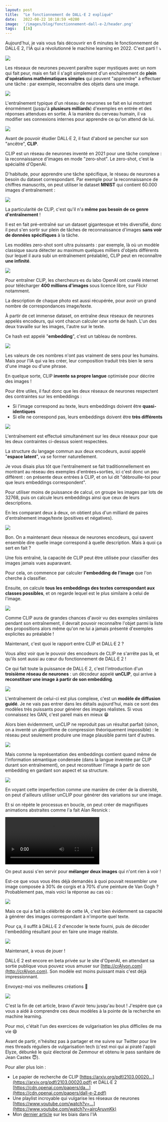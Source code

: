 ```yaml
---
layout: post
title:  "Le fonctionnement de DALL·E 2 expliqué"
date:   2022-08-22 10:18:59 +0200
image:  '/images/blog/fonctionnement-dall-e-2/header.png'
tags:   [IA]
---
```


Aujourd'hui, je vais vous fais découvrir en 6 minutes le fonctionnement de DALL·E 2, l'IA qui a révolutionné le machine learning en 2022. C'est parti ! ⤵️ 

<div class="gallery-box">
  <div class="gallery">
  <img src="/images/blog/fonctionnement-dall-e-2/1561628989453733889-FawB8aRWYAEeJUj.jpg" draggable="false">
  </div>
</div>

Les réseaux de neurones peuvent paraître super mystiques avec un nom qui fait peur, mais en fait il s'agit simplement d'un enchaînement de **plein d'opérations mathématiques simples** qui peuvent "apprendre" à effectuer une tâche : par exemple, reconnaître des objets dans une image. 

<div class="gallery-box">
  <div class="gallery">
  <img src="/images/blog/fonctionnement-dall-e-2/1561628993853571072-FawCTGRWYAAaI_z.jpg" draggable="false">
  </div>
</div>

L'entraînement typique d'un réseau de neurones se fait en lui montrant énormément (jusqu'à **plusieurs milliards**) d'exemples en entrée et des réponses attendues en sortie. À la manière du cerveau humain, il va modifier ses connexions internes pour apprendre ce qu'on attend de lui. 

<div class="gallery-box">
  <div class="gallery">
  <img src="/images/blog/fonctionnement-dall-e-2/1561628998752411648-FawCWYVWIAAjhd1.jpg" draggable="false">
  </div>
</div>

Avant de pouvoir étudier DALL·E 2, il faut d'abord se pencher sur son "ancêtre", **CLIP**.

CLIP est un réseau de neurones inventé en 2021 pour une tâche complexe : la reconnaissance d'images en mode "zero-shot". Le zero-shot, c'est la spécialité d'OpenAI.

D'habitude, pour apprendre une tâche spécifique, le réseau de neurones a besoin du dataset correspondant. Par exemple pour la reconnaissance de chiffres manuscrits, on peut utiliser le dataset **MNIST** qui contient 60.000 images d'entraînement : 

<div class="gallery-box">
  <div class="gallery">
  <img src="/images/blog/fonctionnement-dall-e-2/1561629005626966019-FawCgOGX0AIYgmG.jpg" draggable="false">
  </div>
</div>

La particularité de CLIP, c'est qu'il n'a **même pas besoin de ce genre d'entraînement** !

Il est en fait pré-entraîné sur un dataset gigantesque et très diversifié, donc il peut s'en sortir sur plein de tâches de reconnaissance d'images **sans voir de données spécifiques** à la tâche.

Les modèles zero-shot sont ultra puissants : par exemple, là où un modèle classique saura détecter au maximum quelques milliers d'objets différents (sur lequel il aura subi un entraînement préalable), CLIP peut en reconnaître **une infinité**. 

<div class="gallery-box">
  <div class="gallery">
  <img src="/images/blog/fonctionnement-dall-e-2/1561629012266557440-FawCsXPXoAIZdWT.jpg" draggable="false">
  </div>
</div>

Pour entraîner CLIP, les chercheurs·es du labo OpenAI ont crawlé internet pour télécharger **400 millions d'images** sous licence libre, sur Flickr notamment.

La description de chaque photo est aussi récupérée, pour avoir un grand nombre de correspondances image/texte.

À partir de cet immense dataset, on entraîne deux réseaux de neurones appelés encodeurs, qui vont chacun calculer une sorte de hash. L'un des deux travaille sur les images, l'autre sur le texte.

Ce hash est appelé "**embedding**", c'est un tableau de nombres. 

<div class="gallery-box">
  <div class="gallery">
  <img src="/images/blog/fonctionnement-dall-e-2/1561629018692222976-FawC0yjWAAEJ0Yw.jpg" draggable="false">
  </div>
</div>

Les valeurs de ces nombres n'ont pas vraiment de sens pour les humains. Mais pour l'IA qui va les créer, leur composition traduit très bien le sens d'une image ou d'une phrase.

En quelque sorte, CLIP **invente sa propre langue** optimisée pour décrire des images !

Pour être utiles, il faut donc que les deux réseaux de neurones respectent des contraintes sur les embeddings :

- Si l'image correspond au texte, leurs embeddings doivent être **quasi-identiques**
- Si elle ne correspond pas, leurs embeddings doivent être **très différents**

<div class="gallery-box">
  <div class="gallery">
  <img src="/images/blog/fonctionnement-dall-e-2/1561629025856110593-FawC_umXgAAx2YP.jpg" draggable="false">
  </div>
</div>

L'entraînement est effectué simultanément sur les deux réseaux pour que les deux contraintes ci-dessus soient respectées.

La structure du langage commun aux deux encodeurs, aussi appelé "**espace latent**", va se former naturellement.

Je vous disais plus tôt que l'entraînement se fait traditionnellement en montrant au réseau des exemples d'entrées+sorties, ici c'est donc un peu différent : on présente deux entrées à CLIP, et on lui dit "débrouille-toi pour que leurs embeddings correspondent".

Pour utiliser moins de puissance de calcul, on groupe les images par lots de 32768, puis on calcule leurs embeddings ainsi que ceux de leurs descriptions.

En les comparant deux à deux, on obtient plus d'un milliard de paires d'entraînement image/texte (positives et négatives). 

<div class="gallery-box">
  <div class="gallery">
  <img src="/images/blog/fonctionnement-dall-e-2/1561629034651549696-FawDON-WYAAPUNR.jpg" draggable="false">
  </div>
</div>

Bon. On a maintenant deux réseaux de neurones encodeurs, qui savent ensemble dire quelle image correspond à quelle description. Mais à quoi ça sert en fait ?

Une fois entraîné, la capacité de CLIP peut être utilisée pour classifier des images jamais vues auparavant.

Pour cela, on commence par calculer **l'embedding de l'image** que l'on cherche à classifier.

Ensuite, on calcule **tous les embeddings des textes correspondant aux classes possibles**, et on regarde lequel est le plus similaire à celui de l'image. 

<div class="gallery-box">
  <div class="gallery">
  <img src="/images/blog/fonctionnement-dall-e-2/1561629041358159876-FawDUbwXgAAD_zn.jpg" draggable="false">
  </div>
</div>

Comme CLIP aura de grandes chances d'avoir vu des exemples similaires pendant son entraînement, il devrait pouvoir reconnaître l'objet parmi la liste des propositions alors même qu'on ne lui a jamais présenté d'exemples explicites au préalable !

Maintenant, c'est quoi le rapport entre CLIP et DALL·E 2 ?

Vous allez voir que le pouvoir des encodeurs de CLIP ne s'arrête pas là, et qu'ils sont aussi au cœur du fonctionnement de DALL·E 2 !

Ce qui fait toute la puissance de DALL·E 2, c'est l'introduction d'un **troisième réseau de neurones** : un décodeur appelé **unCLIP**, qui arrive à **reconstituer une image à partir de son embedding**. 

<div class="gallery-box">
  <div class="gallery">
  <img src="/images/blog/fonctionnement-dall-e-2/1561629050636058627-FawDgeiXEAAlNlF.jpg" draggable="false">
  </div>
</div>

L'entraînement de celui-ci est plus complexe, c'est un **modèle de diffusion guidé**. Je ne vais pas entrer dans les détails aujourd'hui, mais ce sont des modèles très puissants pour générer des images réalistes. Si vous connaissez les GAN, c'est pareil mais en mieux 😁

Alors bien évidemment, unCLIP ne reproduit pas un résultat parfait (sinon, on a inventé un algorithme de compression théoriquement impossible) : le réseau peut seulement produire une image plausible parmi tant d'autres. 

<div class="gallery-box">
  <div class="gallery">
  <img src="/images/blog/fonctionnement-dall-e-2/1561629058412208131-FawDyTSWYAAzj4g.jpg" draggable="false">
  </div>
</div>

Mais comme la représentation des embeddings contient quand même de l'information sémantique condensée (dans la langue inventée par CLIP durant son entraînement), on peut reconstituer l'image à partir de son embedding en gardant son aspect et sa structure. 

<div class="gallery-box">
  <div class="gallery">
  <img src="/images/blog/fonctionnement-dall-e-2/1561629063927799808-FawEABsXEAA9erY.jpg" draggable="false">
  </div>
</div>

En voyant cette imperfection comme une manière de créer de la diversité, on peut d'ailleurs utiliser unCLIP pour générer des variations sur une image.

Et si on répète le processus en boucle, on peut créer de magnifiques animations abstraites comme l'a fait Alan Resnick : 

<div class="gallery-box">
  <div class="gallery">
<video controls>  <source src="/images/blog/fonctionnement-dall-e-2/1561629741651730432-Kn_22WEPat1RuiEg.mp4" type="video/mp4"></video>  </div>
</div>

On peut aussi s'en servir pour **mélanger deux images** qui n'ont rien à voir !

Est-ce que vous vous êtes déjà demandés à quoi pouvait ressembler une image composée à 30% de corgis et à 70% d'une peinture de Van Gogh ? Probablement pas, mais voici la réponse au cas où : 

<div class="gallery-box">
  <div class="gallery">
  <img src="/images/blog/fonctionnement-dall-e-2/1561629747725144065-FawEaXiX0AEsRCN.jpg" draggable="false">
  </div>
</div>

Mais ce qui a fait la célébrité de cette IA, c'est bien évidemment sa capacité à générer des images correspondant à n'importe quel texte.

Pour ça, il suffit à DALL·E 2 d'encoder le texte fourni, puis de décoder l'embedding résultant pour en faire une image réaliste. 

<div class="gallery-box">
  <div class="gallery">
  <img src="/images/blog/fonctionnement-dall-e-2/1561629752443772930-FawE57KWAAEyaR1.jpg" draggable="false">
  </div>
</div>

Maintenant, à vous de jouer !

DALL·E 2 est encore en beta privée sur le site d'OpenAI, en attendant sa sortie publique vous pouvez vous amuser sur [http://crAIyon.com](http://crAIyon.com). Son modèle est moins puissant mais c'est déjà impressionnant.

Envoyez-moi vos meilleures créations 🙂 

<div class="gallery-box">
  <div class="gallery">
  <img src="/images/blog/fonctionnement-dall-e-2/1561630271241428994-FawGLOAXoAAPfQO.jpg" draggable="false">
  </div>
</div>

C'est la fin de cet article, bravo d'avoir tenu jusqu'au bout ! J'espère que ça vous a aidé à comprendre ces deux modèles à la pointe de la recherche en machine learning.

Pour moi, c'était l'un des exercices de vulgarisation les plus difficiles de ma vie 😄

Avant de partir, n'hésitez pas à partager et me suivre sur Twitter pour lire mes threads réguliers de vulgarisation tech (c'est moi qui ai piraté l'appli Elyze, débunké le quiz électoral de Zemmour et obtenu le pass sanitaire de Jean Castex 😇).

Pour aller plus loin :

- Le papier de recherche de CLIP [https://arxiv.org/pdf/2103.00020...](https://arxiv.org/pdf/2103.00020.pdf) et DALL·E 2 [https://cdn.openai.com/papers/da...](https://cdn.openai.com/papers/dall-e-2.pdf)
- Une playlist incroyable qui vulgarise les réseaux de neurones [https://www.youtube.com/watch?v=...](https://www.youtube.com/watch?v=aircAruvnKk)
- Mon [dernier article](/blog/dall-e-2-triche) sur les biais dans l'IA

